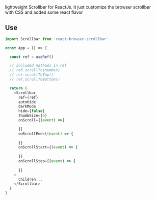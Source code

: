 lightweight Scrollbar for ReactJs. It just customize the browser scrollbar with CSS and added some react flavor

## Use

```js
import Scrollbar from 'react-browser-scrollbar'

const App = () => {

  const ref = useRef()

  // included methods in ref
  // ref.scrollTo(number)
  // ref.scrollToTop()
  // ref.scrollToBottom()

  return (
    <Scrollbar
      ref={ref}
      autoHide
      darkMode
      hide={false}
      thumbSize={6}
      onScroll={(event) =>{

      }}
      onScrollEnd={(event) => {
        
      }}
      onScrollStart={(event) => {
        
      }}
      onScrollStop={(event) => {
        
      }}
    >
      Children...
    </Scrollbar>
  )
}

```